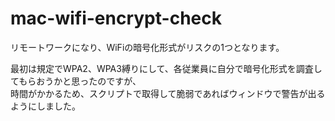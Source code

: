 # mac-wifi-encrypt-check
リモートワークになり、WiFiの暗号化形式がリスクの1つとなります。

最初は規定でWPA2、WPA3縛りにして、各従業員に自分で暗号化形式を調査してもらおうかと思ったのですが、<br>
時間がかかるため、スクリプトで取得して脆弱であればウィンドウで警告が出るようにしました。<br>

